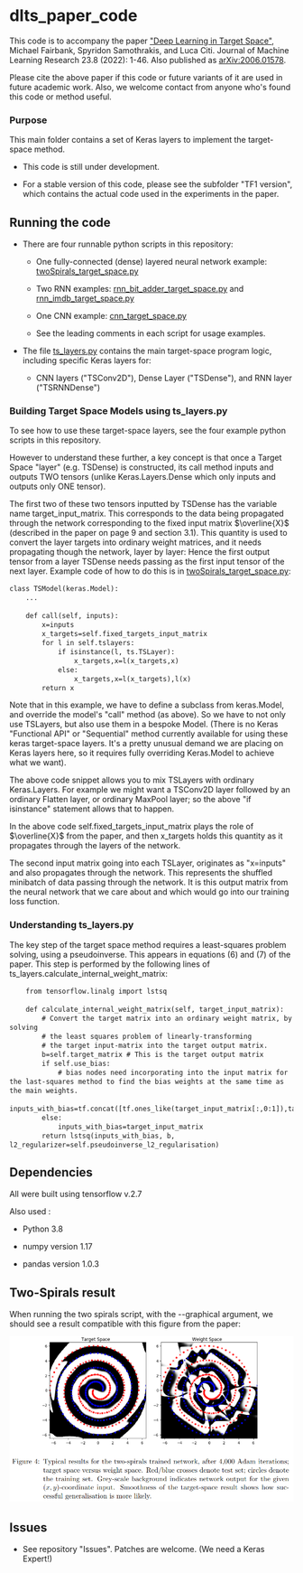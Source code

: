 # dlts_paper_code


This code is to accompany the paper ["Deep Learning in Target Space"](https://jmlr.org/papers/v23/20-040.html), Michael Fairbank, Spyridon Samothrakis, and Luca Citi. Journal of Machine Learning Research 23.8 (2022): 1-46.   Also published as [arXiv:2006.01578](https://arxiv.org/abs/2006.01578).

Please cite the above paper if this code or future variants of it are used in future academic work.  Also, we welcome contact from anyone who's found this code or method useful.

### Purpose

This main folder contains a set of Keras layers to implement the target-space method.

- This code is still under development.

- For a stable version of this code, please see the subfolder "TF1 version", which contains the actual code used in the experiments in the paper.


## Running the code

- There are four runnable python scripts in this repository:

    - One fully-connected (dense) layered neural network example: [twoSpirals_target_space.py](./twoSpirals_target_space.py)
        
    - Two RNN examples: [rnn_bit_adder_target_space.py](./rnn_bit_adder_target_space.py) and [rnn_imdb_target_space.py](./rnn_imdb_target_space.py)
        
    - One CNN example: [cnn_target_space.py](./cnn_target_space.py)

    - See the leading comments in each script for usage examples.

- The file [ts_layers.py](./ts_layers.py) contains the main target-space program logic, including specific Keras layers for: 

    - CNN layers ("TSConv2D"), Dense Layer ("TSDense"), and RNN layer ("TSRNNDense")


### Building Target Space Models using ts_layers.py

To see how to use these target-space layers, see the four example python scripts in this repository.

However to understand these further, a key concept is that once a Target Space "layer" (e.g. TSDense) is constructed,  its call method inputs and outputs TWO tensors (unlike Keras.Layers.Dense which only inputs and outputs only ONE tensor).  

The first two of these two tensors inputted by TSDense has the variable name target_input_matrix.  This corresponds to the data being propagated through the network corresponding to the fixed input matrix $\overline{X}$ (described in the paper on page 9 and section 3.1).  This quantity is used to convert the layer targets into ordinary weight matrices, and it needs propagating though the network, layer by layer: Hence the first output tensor from a layer TSDense needs passing as the first input tensor of the next layer.  Example code of how to do this is in [twoSpirals_target_space.py](./twoSpirals_target_space.py):

```
class TSModel(keras.Model):
    ...
    
    def call(self, inputs):
        x=inputs
        x_targets=self.fixed_targets_input_matrix
        for l in self.tslayers:
            if isinstance(l, ts.TSLayer):
                x_targets,x=l(x_targets,x)
            else:
                x_targets,x=l(x_targets),l(x)
        return x
```

Note that in this example, we have to define a subclass from keras.Model, and override the model's "call" method (as above).  So we have to not only use TSLayers, but also use them in a bespoke Model.  (There is no Keras "Functional API" or "Sequential" method currently available for using these keras target-space layers.  It's a pretty unusual demand we are placing on Keras layers here, so it requires fully overriding Keras.Model to achieve what we want).

The above code snippet allows you to mix TSLayers with ordinary Keras.Layers.  For example we might want a TSConv2D layer followed by an ordinary Flatten layer, or ordinary MaxPool layer; so the above "if isinstance" statement allows that to happen.  

In the above code self.fixed_targets_input_matrix plays the role of $\overline{X}$ from the paper, and then x_targets holds this quantity as it propagates through the layers of the network.  

The second input matrix going into each TSLayer, originates as "x=inputs" and also propagates through the network.  This represents the shuffled minibatch of data passing through the network.  It is this output matrix from the neural network that we care about and which would go into our training loss function.  


### Understanding ts_layers.py

The key step of the target space method requires a least-squares problem solving, using a pseudoinverse.  This appears in equations (6) and (7) of the paper.  This step is performed by the following lines of ts_layers.calculate_internal_weight_matrix:

```
    from tensorflow.linalg import lstsq 

    def calculate_internal_weight_matrix(self, target_input_matrix):
        # Convert the target matrix into an ordinary weight matrix, by solving 
        # the least squares problem of linearly-transforming
        # the target input-matrix into the target output matrix.
        b=self.target_matrix # This is the target output matrix
        if self.use_bias:
            # bias nodes need incorporating into the input matrix for the last-squares method to find the bias weights at the same time as the main weights.
            inputs_with_bias=tf.concat([tf.ones_like(target_input_matrix[:,0:1]),target_input_matrix],axis=1)
        else:
            inputs_with_bias=target_input_matrix  
        return lstsq(inputs_with_bias, b, l2_regularizer=self.pseudoinverse_l2_regularisation)
```

## Dependencies

All were built using tensorflow v.2.7

Also used :

- Python 3.8

- numpy version 1.17 

- pandas version 1.0.3 

## Two-Spirals result

When running the two spirals script, with the --graphical argument, we should see a result compatible with this figure from the paper:

![Two-Spirals image](spirals_image.png)


## Issues

- See repository "Issues".  Patches are welcome. (We need a Keras Expert!)
